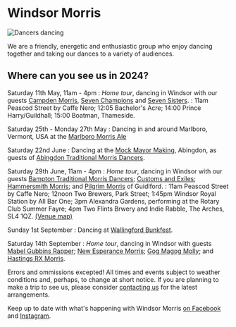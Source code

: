 
Windsor Morris
==============

<img class="img-right" src="/img/FrontPage.jpg" alt="Dancers dancing" />

We are a friendly, energetic and enthusiastic group who enjoy dancing together and taking our dances to a variety of audiences. 

Where can you see us in 2024?
----------------------------

Saturday 11th May, 11am - 4pm
: _Home tour_, dancing in Windsor with our guests [Campden Morris](https://www.facebook.com/groups/1107987459245720/), [Seven Champions](https://www.facebook.com/groups/sevenchampionsfans/) and [Seven Sisters](https://www.facebook.com/sevensistersmolly/).
: 11am Peascod Street by Caffe Nero; 12:05 Bachelor's Acre; 14:00 Prince Harry/Guildhall; 15:00 Boatman, Thameside.

Saturday 25th - Monday 27th May
: Dancing in and around Marlboro, Vermont, USA at the [Marlboro Morris Ale](https://www.facebook.com/MarlboroMorrisAle/)

Saturday 22nd June
: Dancing at the [Mock Mayor Making](https://www.abingdon.gov.uk/discover-abingdon/witness-a-living-tradition/election-of-the-mayor-of-ock-street), Abingdon, as guests of [Abingdon Traditional Morris Dancers](http://atmd.org.uk/).

Saturday 29th June, 11am - 4pm
: _Home tour_, dancing in Windsor with our guests [Bampton Traditional Morris Dancers](https://bamptontraditionalmorris.co.uk/); [Customs and Exiles](https://www.facebook.com/customsandexiles/); [Hammersmith Morris](https://www.hammersmithmorris.org.uk/); and [Pilgrim Morris](https://www.facebook.com/pilgrimmorrisguildford/) of Guidlford.
: 11am Peascod Street by Caffe Nero; 12noon Two Brewers, Park Street; 1:45pm Windsor Royal Station by All Bar One; 3pm Alexandra Gardens, performing at the Rotary Club Summer Fayre; 4pm Two Flints Brwery and Indie Rabble, The Arches, SL4 1QZ.  [(Venue map)](https://www.google.com/maps/d/edit?mid=1p2cycEyV1LMDD0CY6KmrqR5Wfn-eArM&usp=sharing)

Sunday 1st September
: Dancing at [Wallingford Bunkfest](http://www.bunkfest.co.uk/).

Saturday 14th September
: _Home tour_, dancing in Windsor with guests [Mabel Gubbins Rapper](http://www.mabelgubbins.co.uk/); [New Esperance Morris](https://newesperance.wordpress.com/); [Gog Magog Molly](https://gogmagogmolly.org.uk/); and [Hastings RX Morris](https://hastingsrxmorris.org.uk/).

Errors and ommissions excepted!  All times and events subject to weather conditions and, perhaps, to change at short notice. If you are planning to make a trip to see us, please consider [contacting us](contact.html) for the latest arrangements.

Keep up to date with what's happening with Windsor Morris 
<a href='https://www.facebook.com/windsormorrisdancers'>on Facebook<i class="stack fab fa-facebook-square"></i></a> and [Instagram](https://www.instagram.com/wmwindsormorris)<i class="stack fab fa-instagram"></i>.
